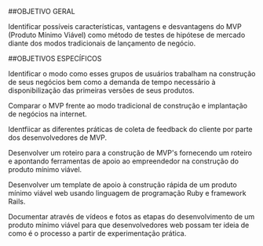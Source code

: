 ##OBJETIVO GERALIdentificar possíveis características, vantagens e desvantagens do MVP (Produto Mínimo Viável) como método de testes de hipótese de mercado diante dos modos tradicionais de lançamento de negócio.##OBJETIVOS ESPECÍFICOS
Identificar o modo como esses grupos de usuários trabalham na construção de seus negócios bem como a demanda de tempo necessário  à disponibilização das primeiras versões de seus produtos.

Comparar o MVP frente ao modo tradicional de construção e implantação de negócios na internet.Identfiicar as diferentes práticas de coleta de feedback do cliente por parte dos desenvolvedores de MVP.Desenvolver um roteiro para a construção de MVP's fornecendo um roteiro e apontando ferramentas de apoio ao empreendedor na construção do produto mínimo viável.  Desenvolver um template de apoio à construção rápida de um produto mínimo viável web usando linguagem de programação Ruby e framework Rails. Documentar através de vídeos e fotos as etapas do desenvolvimento de um produto mínimo viável para que desenvolvedores web possam ter ideia de como é o processo a partir de experimentação prática.